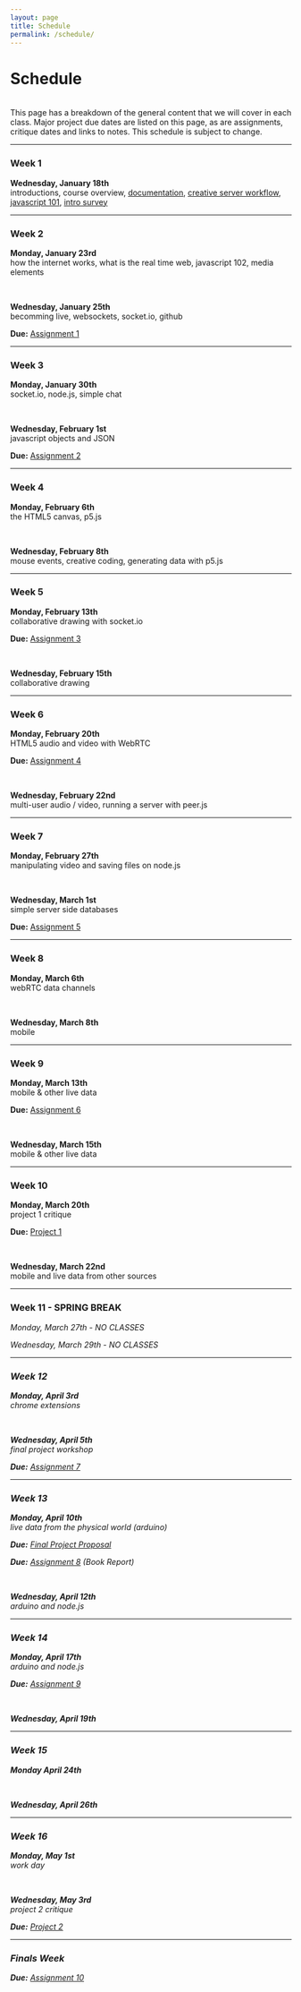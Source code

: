 ```yaml
---
layout: page
title: Schedule
permalink: /schedule/
---
```



# Schedule

<br>
This page has a breakdown of the general content that we will cover in each class. Major project due dates are listed on this page, as are assignments, critique dates and links to notes. This schedule is subject to change.


<hr>


### Week 1
<span class="ass">**Wednesday, January 18th**</span> <br> introductions, course overview, <span class="link">[documentation](/rtw-s17/blogs)</span>, <span class="link">[creative server workflow](/rtw-s17/creative)</span>, <span class="link">[javascript 101](/rtw-s17/js101)</span>, <span class="link">[intro survey](https://docs.google.com/a/colorado.edu/forms/d/e/1FAIpQLSdZzXygwWHYUm1ahCp5pHHhdaoTC1gxYZDl8iEwFFO3R7UYWA/viewform)</span>

<hr>

### Week 2
<span class="ass">**Monday, January 23rd**</span> <br> how the internet works, what is the real time web, javascript 102, media elements

<br>

<span class="ass">**Wednesday, January 25th**</span> <br> becomming live, websockets, socket.io, github

<span class="due"><i class="fa fa-star-o" aria-hidden="true"></i>**Due:**</span> <span class="link">[Assignment 1](/assignment-1)</span>

<hr>

### Week 3
<span class="ass">**Monday, January 30th**</span> <br> socket.io, node.js, simple chat

<br>

<span class="ass">**Wednesday, February 1st**</span> <br> javascript objects and JSON

<span class="due"><i class="fa fa-star-o" aria-hidden="true"></i>**Due:**</span> <span class="ass">[Assignment 2]()</span>

<hr>

### Week 4
<span class="ass">**Monday, February 6th**</span> <br> the HTML5 canvas, p5.js

<br>

<span class="ass">**Wednesday, February 8th**</span> <br> mouse events, creative coding, generating data with p5.js

<hr>

### Week 5
<span class="ass">**Monday, February 13th**</span> <br> collaborative drawing with socket.io

<span class="due"><i class="fa fa-star-o" aria-hidden="true"></i>**Due:**</span> <span class="ass">[Assignment 3]()</span>

<br>

<span class="ass">**Wednesday, February 15th**</span> <br> collaborative drawing

<hr>

### Week 6
<span class="ass">**Monday, February 20th**</span> <br> HTML5 audio and video with WebRTC 

<span class="due"><i class="fa fa-star-o" aria-hidden="true"></i>**Due:**</span> <span class="ass">[Assignment 4]()</span>

<br>

<span class="ass">**Wednesday, February 22nd**</span> <br> multi-user audio / video, running a server with peer.js

<hr>

### Week 7
<span class="ass">**Monday, February 27th**</span> <br> manipulating video and saving files on node.js

<br>

<span class="ass">**Wednesday, March 1st**</span> <br> simple server side databases

<span class="due"><i class="fa fa-star-o" aria-hidden="true"></i>**Due:**</span> <span class="ass">[Assignment 5]()</span>

<hr>

### Week 8
<span class="ass">**Monday, March 6th**</span> <br> webRTC data channels

<br>

<span class="ass">**Wednesday, March 8th**</span> <br> mobile

<hr>

### Week 9
<span class="ass">**Monday, March 13th**</span> <br> mobile & other live data

<span class="due"><i class="fa fa-star-o" aria-hidden="true"></i>**Due:**</span> <span class="ass">[Assignment 6]()</span>

<br>

<span class="ass">**Wednesday, March 15th**</span> <br> mobile & other live data

<hr>

### Week 10
<span class="ass">**Monday, March 20th**</span> <br> project 1 critique

<span class="due"><i class="fa fa-star" aria-hidden="true"></i>**Due:**</span> <span class="ass">[Project 1]()</span>

<br>

<span class="ass">**Wednesday, March 22nd**</span> <br> mobile and live data from other sources

<hr>

### Week 11 - SPRING BREAK
<i>Monday, March 27th - NO CLASSES</i>

<i>Wednesday, March 29th  - NO CLASSES<i>

<hr>

### Week 12
<span class="ass">**Monday, April 3rd**</span> <br> chrome extensions

<br>

<span class="ass">**Wednesday, April 5th**</span> <br>final project workshop

<span class="due"><i class="fa fa-star-o" aria-hidden="true"></i>**Due:**</span> <span class="ass">[Assignment 7]()</span>

<hr>

### Week 13
<span class="ass">**Monday, April 10th**</span> <br> live data from the physical world (arduino)

<span class="due"><i class="fa fa-star-o" aria-hidden="true"></i>**Due:**</span> <span class="ass">[Final Project Proposal]()</span>

<span class="due"><i class="fa fa-star-o" aria-hidden="true"></i>**Due:**</span> <span class="ass">[Assignment 8]()</span> (Book Report)

<br>

<span class="ass">**Wednesday, April 12th**</span> <br> arduino and node.js

<hr>

### Week 14
<span class="ass">**Monday, April 17th**</span> <br> arduino and node.js

<span class="due"><i class="fa fa-star-o" aria-hidden="true"></i>**Due:**</span> <span class="ass">[Assignment 9]()</span>

<br>

<span class="ass">**Wednesday, April 19th**</span> <br>

<hr>

### Week 15
<span class="ass">**Monday April 24th**</span> <br>

<br>

<span class="ass">**Wednesday, April 26th**</span> <br>

<hr>

### Week 16
<span class="ass">**Monday, May 1st**</span> <br> work day

<br>

<span class="ass">**Wednesday, May 3rd**</span> <br> project 2 critique

<span class="due"><i class="fa fa-star" aria-hidden="true"></i>**Due:**</span> <span class="ass">[Project 2]()</span>

<hr>


### Finals Week

<span class="due"><i class="fa fa-star-o" aria-hidden="true"></i>**Due:**</span> <span class="ass">[Assignment 10]()</span>